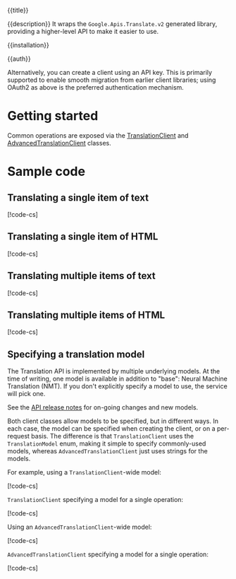{{title}}

{{description}}
It wraps the `Google.Apis.Translate.v2` generated library, providing a higher-level API to make it easier to use.

{{installation}}

{{auth}}

Alternatively, you can create a client using an API key. This is primarily
supported to enable smooth migration from earlier client libraries; using
OAuth2 as above is the preferred authentication mechanism.

# Getting started

Common operations are exposed via the
[TranslationClient](obj/api/Google.Cloud.Translation.V2.TranslationClient.yml) and 
[AdvancedTranslationClient](obj/api/Google.Cloud.Translation.V2.AdvancedTranslationClient.yml) classes.

# Sample code

## Translating a single item of text

[!code-cs[](obj/snippets/Google.Cloud.Translation.V2.TranslationClient.txt#TranslateText)]

## Translating a single item of HTML

[!code-cs[](obj/snippets/Google.Cloud.Translation.V2.TranslationClient.txt#TranslateHtml)]

## Translating multiple items of text

[!code-cs[](obj/snippets/Google.Cloud.Translation.V2.TranslationClient.txt#TranslateTextMultiple)]

## Translating multiple items of HTML

[!code-cs[](obj/snippets/Google.Cloud.Translation.V2.TranslationClient.txt#TranslateHtmlMultiple)]

## Specifying a translation model

The Translation API is implemented by multiple underlying models.
At the time of writing, one model is available in addition to "base": Neural Machine Translation (NMT).
If you don't explicitly specify a model to use, the service will pick one.

See the [API release notes](https://cloud.google.com/translate/release-notes) for on-going changes and new models.

Both client classes allow models to be specified, but in different ways. In each case, the model can be specified
when creating the client, or on a per-request basis. The difference is that `TranslationClient` uses the `TranslationModel`
enum, making it simple to specify commonly-used models, whereas `AdvancedTranslationClient` just uses strings for the models.

For example, using a `TranslationClient`-wide model:

[!code-cs[](obj/snippets/Google.Cloud.Translation.V2.TranslationClient.txt#TranslateTextBaseDefaultModel)]

`TranslationClient` specifying a model for a single operation:

[!code-cs[](obj/snippets/Google.Cloud.Translation.V2.TranslationClient.txt#TranslateTextBaseOverrideModel)]

Using an `AdvancedTranslationClient`-wide model:

[!code-cs[](obj/snippets/Google.Cloud.Translation.V2.AdvancedTranslationClient.txt#TranslateTextBaseDefaultModel)]

`AdvancedTranslationClient` specifying a model for a single operation:

[!code-cs[](obj/snippets/Google.Cloud.Translation.V2.AdvancedTranslationClient.txt#TranslateTextBaseOverrideModel)]

